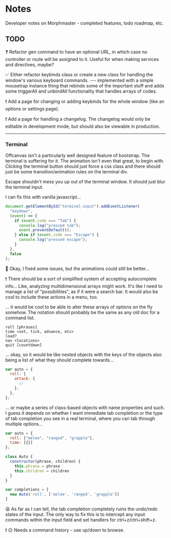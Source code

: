 # Notes

Developer notes on Morphmaster - completed features, todo roadmap, etc.

## TODO

❓ Refactor gen command to have an optional URL, in which case no controller or route will be assigned to it. Useful for when making services and directives, maybe?

✅ Either refactor keybinds class or create a new class for handling the window's various keyboard commands. --- implemented with a simple mousetrap instance thing that rebinds some of the important stuff and adds some triggerAll and unbindAll functionality that handles arrays of codes.

❗ Add a page for changing or adding keybinds for the whole window (like an options or settings page).

❗ Add a page for handling a changelog. The changelog would only be editable in development mode, but should also be viewable in production.

---

### Terminal

Offcanvas isn't a particularly well designed feature of bootstrap. The terminal is suffering for it. The animation isn't even that great, to begin with. Clicking the terminal button should just force a css class and there should just be some transition/animation rules on the terminal div.

Escape shouldn't mess you up out of the terminal window. It should just blur the terminal input.

I can fix this with vanilla javascript...

```javascript
document.getElementById("terminal-input").addEventListener(
  "keydown",
  (event) => {
    if (event.code === "Tab") {
      console.log("pressed tab");
      event.preventDefault();
    } else if (event.code === "Escape") {
      console.log("pressed escape");
    }
  },
  false
);
```

🥱 Okay, I fixed some issues, but the animations could still be better...

❗ There should be a sort of simplified system of accepting autocomplete info... Like, analyzing multidimensional arrays might work. It's like I need to manage a list of "possibilities", as if it were a search bar. It would also be cool to include these actions in a menu, too.

... it would be cool to be able to alter these arrays of options on the fly somehow. The notation should probably be the same as any old doc for a command list.

```text
roll [phrases]
time <set, tick, advance, etc>
load?
nav <locations>
quit [countdown]
```

... okay, so it would be like nested objects with the keys of the objects also being a list of what they should complete towards...

```javascript
var auto = {
  roll: {
    attack: {
      //
    },
  },
};
```

... or maybe a series of class-based objects with name properties and such. I guess it depends on whether I want immediate tab completion or the type of tab completion you see in a real terminal, where you can tab through multiple options...

```javascript
var auto = {
  roll: ["melee", "ranged", "grapple"],
  time: [{}]
};
```

```javascript
class Auto {
  constructor(phrase, children) {
    this.phrase = phrase
    this.children = children
  }
}

var completions = [
  new Auto('roll', ['melee', 'ranged', 'grapple'])
]
```

😫 As far as I can tell, the tab completion completely ruins the undo/redo states of the input. The only way to fix this is to intercept any input commands within the input field and set handlers for ctrl+z/ctrl+shift+z.

❗ 😑 Needs a command history - use up/down to browse.
